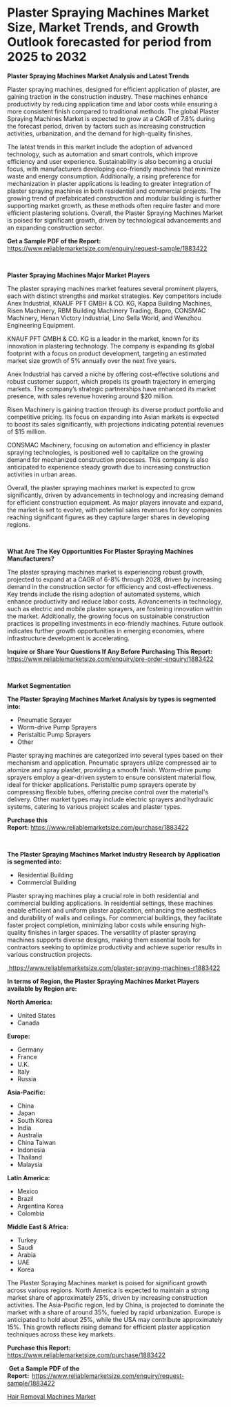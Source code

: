 <p><h1>Plaster Spraying Machines Market Size, Market Trends, and Growth Outlook forecasted for period from 2025 to 2032</h1></p><p><strong>Plaster Spraying Machines Market Analysis and Latest Trends</strong></p>
<p><p>Plaster spraying machines, designed for efficient application of plaster, are gaining traction in the construction industry. These machines enhance productivity by reducing application time and labor costs while ensuring a more consistent finish compared to traditional methods. The global Plaster Spraying Machines Market is expected to grow at a CAGR of 7.8% during the forecast period, driven by factors such as increasing construction activities, urbanization, and the demand for high-quality finishes.</p><p>The latest trends in this market include the adoption of advanced technology, such as automation and smart controls, which improve efficiency and user experience. Sustainability is also becoming a crucial focus, with manufacturers developing eco-friendly machines that minimize waste and energy consumption. Additionally, a rising preference for mechanization in plaster applications is leading to greater integration of plaster spraying machines in both residential and commercial projects. The growing trend of prefabricated construction and modular building is further supporting market growth, as these methods often require faster and more efficient plastering solutions. Overall, the Plaster Spraying Machines Market is poised for significant growth, driven by technological advancements and an expanding construction sector.</p></p>
<p><strong>Get a Sample PDF of the Report:&nbsp;</strong> <a href="https://www.reliablemarketsize.com/enquiry/request-sample/1883422?utm_campaign=3199&utm_medium=2&utm_source=Github&utm_content=ia&utm_term=11042025&utm_id=plaster-spraying-machines">https://www.reliablemarketsize.com/enquiry/request-sample/1883422</a></p>
<p>&nbsp;</p>
<p><strong>Plaster Spraying Machines Major Market Players</strong></p>
<p><p>The plaster spraying machines market features several prominent players, each with distinct strengths and market strategies. Key competitors include Anex Industrial, KNAUF PFT GMBH & CO. KG, Kappa Building Machines, Risen Machinery, RBM Building Machinery Trading, Bapro, CONSMAC Machinery, Henan Victory Industrial, Lino Sella World, and Wenzhou Engineering Equipment.</p><p>KNAUF PFT GMBH & CO. KG is a leader in the market, known for its innovation in plastering technology. The company is expanding its global footprint with a focus on product development, targeting an estimated market size growth of 5% annually over the next five years.</p><p>Anex Industrial has carved a niche by offering cost-effective solutions and robust customer support, which propels its growth trajectory in emerging markets. The company’s strategic partnerships have enhanced its market presence, with sales revenue hovering around $20 million.</p><p>Risen Machinery is gaining traction through its diverse product portfolio and competitive pricing. Its focus on expanding into Asian markets is expected to boost its sales significantly, with projections indicating potential revenues of $15 million.</p><p>CONSMAC Machinery, focusing on automation and efficiency in plaster spraying technologies, is positioned well to capitalize on the growing demand for mechanized construction processes. This company is also anticipated to experience steady growth due to increasing construction activities in urban areas.</p><p>Overall, the plaster spraying machines market is expected to grow significantly, driven by advancements in technology and increasing demand for efficient construction equipment. As major players innovate and expand, the market is set to evolve, with potential sales revenues for key companies reaching significant figures as they capture larger shares in developing regions.</p></p>
<p>&nbsp;</p>
<p><strong>What Are The Key Opportunities For Plaster Spraying Machines Manufacturers?</strong></p>
<p><p>The plaster spraying machines market is experiencing robust growth, projected to expand at a CAGR of 6-8% through 2028, driven by increasing demand in the construction sector for efficiency and cost-effectiveness. Key trends include the rising adoption of automated systems, which enhance productivity and reduce labor costs. Advancements in technology, such as electric and mobile plaster sprayers, are fostering innovation within the market. Additionally, the growing focus on sustainable construction practices is propelling investments in eco-friendly machines. Future outlook indicates further growth opportunities in emerging economies, where infrastructure development is accelerating.</p></p>
<p><strong>Inquire or Share Your Questions If Any Before Purchasing This Report:</strong> <a href="https://www.reliablemarketsize.com/enquiry/pre-order-enquiry/1883422?utm_campaign=3199&utm_medium=2&utm_source=Github&utm_content=ia&utm_term=11042025&utm_id=plaster-spraying-machines">https://www.reliablemarketsize.com/enquiry/pre-order-enquiry/1883422</a></p>
<p>&nbsp;</p>
<p><strong>Market Segmentation</strong></p>
<p><strong>The Plaster Spraying Machines Market Analysis by types is segmented into:</strong></p>
<p><ul><li>Pneumatic Sprayer</li><li>Worm-drive Pump Sprayers</li><li>Peristaltic Pump Sprayers</li><li>Other</li></ul></p>
<p><p>Plaster spraying machines are categorized into several types based on their mechanism and application. Pneumatic sprayers utilize compressed air to atomize and spray plaster, providing a smooth finish. Worm-drive pump sprayers employ a gear-driven system to ensure consistent material flow, ideal for thicker applications. Peristaltic pump sprayers operate by compressing flexible tubes, offering precise control over the material's delivery. Other market types may include electric sprayers and hydraulic systems, catering to various project scales and plaster types.</p></p>
<p><strong>Purchase this Report:&nbsp;</strong><a href="https://www.reliablemarketsize.com/purchase/1883422?utm_campaign=3199&utm_medium=2&utm_source=Github&utm_content=ia&utm_term=11042025&utm_id=plaster-spraying-machines">https://www.reliablemarketsize.com/purchase/1883422</a></p>
<p>&nbsp;</p>
<p><strong>The Plaster Spraying Machines Market Industry Research by Application is segmented into:</strong></p>
<p><ul><li>Residential Building</li><li>Commercial Building</li></ul></p>
<p><p>Plaster spraying machines play a crucial role in both residential and commercial building applications. In residential settings, these machines enable efficient and uniform plaster application, enhancing the aesthetics and durability of walls and ceilings. For commercial buildings, they facilitate faster project completion, minimizing labor costs while ensuring high-quality finishes in larger spaces. The versatility of plaster spraying machines supports diverse designs, making them essential tools for contractors seeking to optimize productivity and achieve superior results in various construction projects.</p></p>
<p><a href="https://www.reliablemarketsize.com/plaster-spraying-machines-r1883422?utm_campaign=3199&utm_medium=2&utm_source=Github&utm_content=ia&utm_term=11042025&utm_id=plaster-spraying-machines">&nbsp;https://www.reliablemarketsize.com/plaster-spraying-machines-r1883422</a></p>
<p><strong>In terms of Region, the Plaster Spraying Machines Market Players available by Region are:</strong></p>
<p>
    <p> <strong> North America: </strong>
        <ul>
            <li>United States</li>
            <li>Canada</li>
        </ul>
        </p> 
    <p> <strong> Europe: </strong>
        <ul>
            <li>Germany</li>
            <li>France</li>
            <li>U.K.</li>
            <li>Italy</li>
            <li>Russia</li>
        </ul>
        </p> 
    <p> <strong> Asia-Pacific: </strong>
        <ul>
            <li>China</li>
            <li>Japan</li>
            <li>South Korea</li>
            <li>India</li>
            <li>Australia</li>
            <li>China Taiwan</li>
            <li>Indonesia</li>
            <li>Thailand</li>
            <li>Malaysia</li>
        </ul>
        </p> 
    <p> <strong> Latin America: </strong>
        <ul>
            <li>Mexico</li>
            <li>Brazil</li>
            <li>Argentina Korea</li>
            <li>Colombia</li>
        </ul>
        </p> 
    <p> <strong> Middle East & Africa: </strong>
        <ul>
            <li>Turkey</li>
            <li>Saudi</li>
            <li>Arabia</li>
            <li>UAE</li>
            <li>Korea</li>
        </ul>
    </p>
    </p>
<p><p>The Plaster Spraying Machines market is poised for significant growth across various regions. North America is expected to maintain a strong market share of approximately 25%, driven by increasing construction activities. The Asia-Pacific region, led by China, is projected to dominate the market with a share of around 35%, fueled by rapid urbanization. Europe is anticipated to hold about 25%, while the USA may contribute approximately 15%. This growth reflects rising demand for efficient plaster application techniques across these key markets.</p></p>
<p><strong>Purchase this Report: </strong><a href="https://www.reliablemarketsize.com/purchase/1883422?utm_campaign=3199&utm_medium=2&utm_source=Github&utm_content=ia&utm_term=11042025&utm_id=plaster-spraying-machines">https://www.reliablemarketsize.com/purchase/1883422</a></p>
<p>&nbsp;<strong>Get a Sample PDF of the Report:&nbsp;&nbsp;</strong><a href="https://www.reliablemarketsize.com/enquiry/request-sample/1883422?utm_campaign=3199&utm_medium=2&utm_source=Github&utm_content=ia&utm_term=11042025&utm_id=plaster-spraying-machines">https://www.reliablemarketsize.com/enquiry/request-sample/1883422</a></p>
<p><strong></strong></p>
<p><p><a href="https://github.com/nkbaroga/Market-Research-Report-List-1/blob/main/hair-removal-machines-market.md?utm_campaign=3199&utm_medium=2&utm_source=Github&utm_content=ia&utm_term=11042025&utm_id=plaster-spraying-machines">Hair Removal Machines Market</a></p></p>